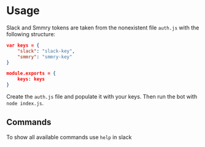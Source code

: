 # Usage
Slack and Smmry tokens are taken from the nonexistent file `auth.js` with the following structure:

```json
var keys = {
    "slack": "slack-key",
    "smmry": "smmry-key"
}

module.exports = {
    keys: keys
}
```

Create the `auth.js` file and populate it with your keys. Then run the bot with `node index.js`.

## Commands
To show all available commands use `help` in slack